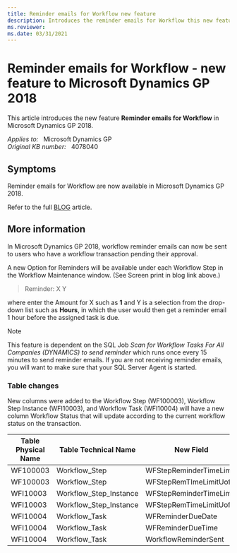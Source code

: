 ```yaml
---
title: Reminder emails for Workflow new feature
description: Introduces the reminder emails for Workflow this new feature to Microsoft Dynamics GP 2018.
ms.reviewer: 
ms.date: 03/31/2021
---
```

# Reminder emails for Workflow - new feature to Microsoft Dynamics GP 2018

This article introduces the new feature **Reminder emails for Workflow** in Microsoft Dynamics GP 2018.

_Applies to:_ &nbsp; Microsoft Dynamics GP  
_Original KB number:_ &nbsp; 4078040

## Symptoms

Reminder emails for Workflow are now available in Microsoft Dynamics GP 2018.

Refer to the full [BLOG](https://support.microsoft.com/topic/reminder-emails-for-workflow-new-feature-to-microsoft-dynamics-gp-2018-c44be89a-8ab6-4109-3c1b-9a85db2e7cb6) article.

## More information

In Microsoft Dynamics GP 2018, workflow reminder emails can now be sent to users who have a workflow transaction pending their approval.

A new Option for Reminders will be available under each Workflow Step in the Workflow Maintenance window. (See Screen print in blog link above.)

> Reminder:     X     Y

where enter the Amount for X such as **1** and Y is a selection from the drop-down list such as **Hours**, in which the user would then get a reminder email 1 hour before the assigned task is due.

> [!NOTE]
> This feature is dependent on the SQL Job _Scan for Workflow Tasks For All Companies (DYNAMICS) to send reminder_ which runs once every 15 minutes to send reminder emails.  If you are not receiving reminder emails, you will want to make sure that your SQL Server Agent is started.

### Table changes

New columns were added to the Workflow Step (WF100003), Workflow Step Instance (WFI10003), and Workflow Task (WFI10004) will have a new column Workflow Status that will update according to the current workflow status on the transaction.

|Table Physical Name|Table Technical Name|New Field|
|---|---|---|
|WF100003|Workflow_Step|WFStepReminderTimeLimit|
|WF100003|Workflow_Step|WFStepRemTImeLimitUofM|
|WFI10003|Workflow_Step_Instance|WFStepReminderTimeLimit|
|WFI10003|Workflow_Step_Instance|WFStepRemTimeLimitUofM|
|WFI10004|Workflow_Task|WFReminderDueDate|
|WFI10004|Workflow_Task|WFReminderDueTime|
|WFI10004|Workflow_Task|WorkflowReminderSent|
